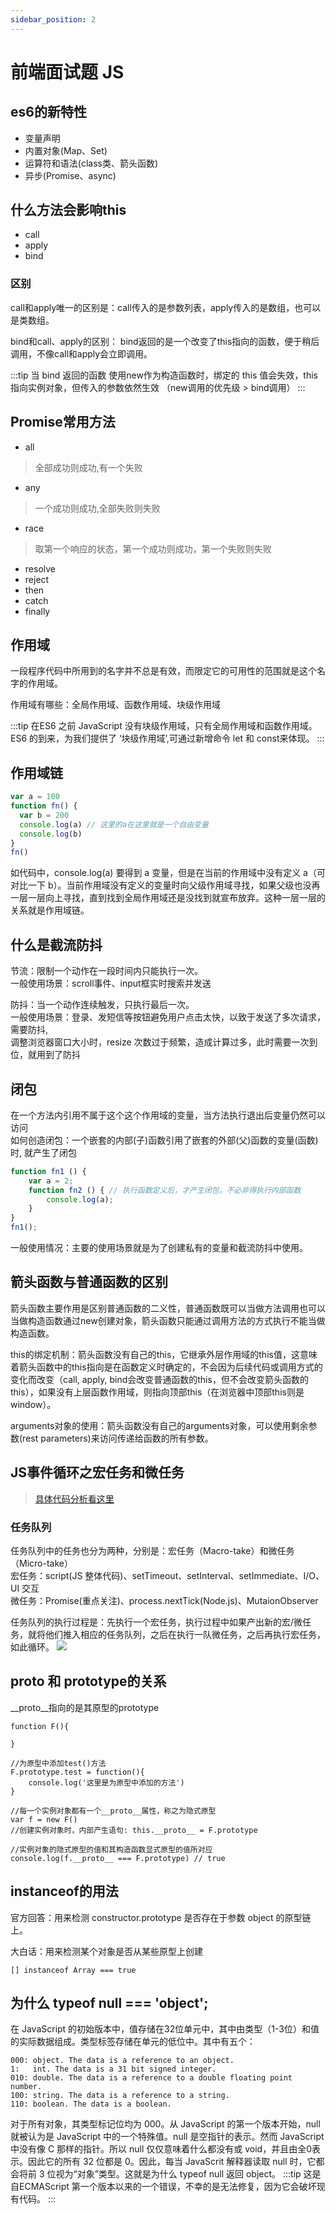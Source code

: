 ```yaml
---
sidebar_position: 2
---
```


# 前端面试题 JS

## es6的新特性
+ 变量声明
+ 内置对象(Map、Set)
+ 运算符和语法(class类、箭头函数)
+ 异步(Promise、async)

## 什么方法会影响this
+ call
+ apply
+ bind
### 区别
call和apply唯一的区别是：call传入的是参数列表，apply传入的是数组，也可以是类数组。

bind和call、apply的区别： bind返回的是一个改变了this指向的函数，便于稍后调用，不像call和apply会立即调用。

:::tip
当 bind 返回的函数 使用new作为构造函数时，绑定的 this 值会失效，this指向实例对象，但传入的参数依然生效 （new调用的优先级 > bind调用）
:::

## Promise常用方法
+ all
> 全部成功则成功,有一个失败
+ any
> 一个成功则成功,全部失败则失败
+ race
> 取第一个响应的状态，第一个成功则成功，第一个失败则失败
+ resolve
+ reject
+ then
+ catch
+ finally

## 作用域
一段程序代码中所用到的名字并不总是有效，而限定它的可用性的范围就是这个名字的作用域。

作用域有哪些：全局作用域、函数作用域、块级作用域

:::tip
在ES6 之前 JavaScript 没有块级作用域，只有全局作用域和函数作用域。ES6 的到来，为我们提供了 ‘块级作用域’,可通过新增命令 let 和 const来体现。
:::

## 作用域链
``` javascript
var a = 100
function fn() {
  var b = 200
  console.log(a) // 这里的a在这里就是一个自由变量
  console.log(b)
}
fn()
```
如代码中，console.log(a) 要得到 a 变量，但是在当前的作用域中没有定义 a（可对比一下 b）。当前作用域没有定义的变量时向父级作用域寻找，如果父级也没再一层一层向上寻找，直到找到全局作用域还是没找到就宣布放弃。这种一层一层的关系就是作用域链。

## 什么是截流防抖
节流：限制一个动作在一段时间内只能执行一次。<br/>
一般使用场景：scroll事件、input框实时搜索并发送

防抖：当一个动作连续触发，只执行最后一次。<br/>
一般使用场景：登录、发短信等按钮避免用户点击太快，以致于发送了多次请求，需要防抖,<br/>
调整浏览器窗口大小时，resize 次数过于频繁，造成计算过多，此时需要一次到位，就用到了防抖

## 闭包
在一个方法内引用不属于这个这个作用域的变量，当方法执行退出后变量仍然可以访问<br/>
如何创造闭包：一个嵌套的内部(子)函数引用了嵌套的外部(父)函数的变量(函数)时, 就产生了闭包
```javascript
function fn1 () {
    var a = 2;
    function fn2 () { // 执行函数定义后，才产生闭包，不必非得执行内部函数
        console.log(a);
    }
}
fn1();
```
一般使用情况：主要的使用场景就是为了创建私有的变量和截流防抖中使用。

## 箭头函数与普通函数的区别
箭头函数主要作用是区别普通函数的二义性，普通函数既可以当做方法调用也可以当做构造函数通过new创建对象，箭头函数只能通过调用方法的方式执行不能当做构造函数。

this的绑定机制：箭头函数没有自己的this，它继承外层作用域的this值，这意味着箭头函数中的this指向是在函数定义时确定的，不会因为后续代码或调用方式的变化而改变（call, apply, bind会改变普通函数的this，但不会改变箭头函数的this），如果没有上层函数作用域，则指向顶部this（在浏览器中顶部this则是window）。

arguments对象的使用：箭头函数没有自己的arguments对象，可以使用剩余参数(rest parameters)来访问传递给函数的所有参数。

## JS事件循环之宏任务和微任务
> [具体代码分析看这里](https://juejin.cn/post/6873424205791100942)
### 任务队列
任务队列中的任务也分为两种，分别是：宏任务（Macro-take）和微任务（Micro-take）<br />
宏任务：script(JS 整体代码)、setTimeout、setInterval、setImmediate、I/O、UI 交互<br />
微任务：Promise(重点关注)、process.nextTick(Node.js)、MutaionObserver

任务队列的执行过程是：先执行一个宏任务，执行过程中如果产出新的宏/微任务，就将他们推入相应的任务队列，之后在执行一队微任务，之后再执行宏任务，如此循环。
![](../assets/52bec546cf0748f9b89f5ca537d77baa~tplv-k3u1fbpfcp-zoom-in-crop-mark_1512_0_0_0.awebp)

## __proto__ 和 prototype的关系
__proto__指向的是其原型的prototype

```
function F(){ 

}

//为原型中添加test()方法
F.prototype.test = function(){
    console.log('这里是为原型中添加的方法')
}

//每一个实例对象都有一个__proto__属性，称之为隐式原型
var f = new F() 
//创建实例对象时，内部产生语句: this.__proto__ = F.prototype

//实例对象的隐式原型的值和其构造函数显式原型的值所对应
console.log(f.__proto__ === F.prototype) // true

```

## instanceof的用法
官方回答：用来检测 constructor.prototype 是否存在于参数 object 的原型链上。

大白话：用来检测某个对象是否从某些原型上创建

```
[] instanceof Array === true
```

## 为什么 typeof null === 'object';
在 JavaScript 的初始版本中，值存储在32位单元中，其中由类型（1-3位）和值的实际数据组成。类型标签存储在单元的低位中。其中有五个：
```
000: object. The data is a reference to an object.
1:   int. The data is a 31 bit signed integer.
010: double. The data is a reference to a double floating point number.
100: string. The data is a reference to a string.
110: boolean. The data is a boolean.
```
对于所有对象，其类型标记位均为 000。从 JavaScript 的第一个版本开始，null 就被认为是 JavaScript 中的一个特殊值。null 是空指针的表示。然而 JavaScript 中没有像 C 那样的指针。所以 null 仅仅意味着什么都没有或 void，并且由全0表示。因此它的所有 32 位都是 0。因此，每当 JavaScrit 解释器读取 null 时，它都会将前 3 位视为“对象”类型。这就是为什么 typeof null 返回 object。
:::tip
这是自ECMAScript 第一个版本以来的一个错误，不幸的是无法修复，因为它会破坏现有代码。
:::